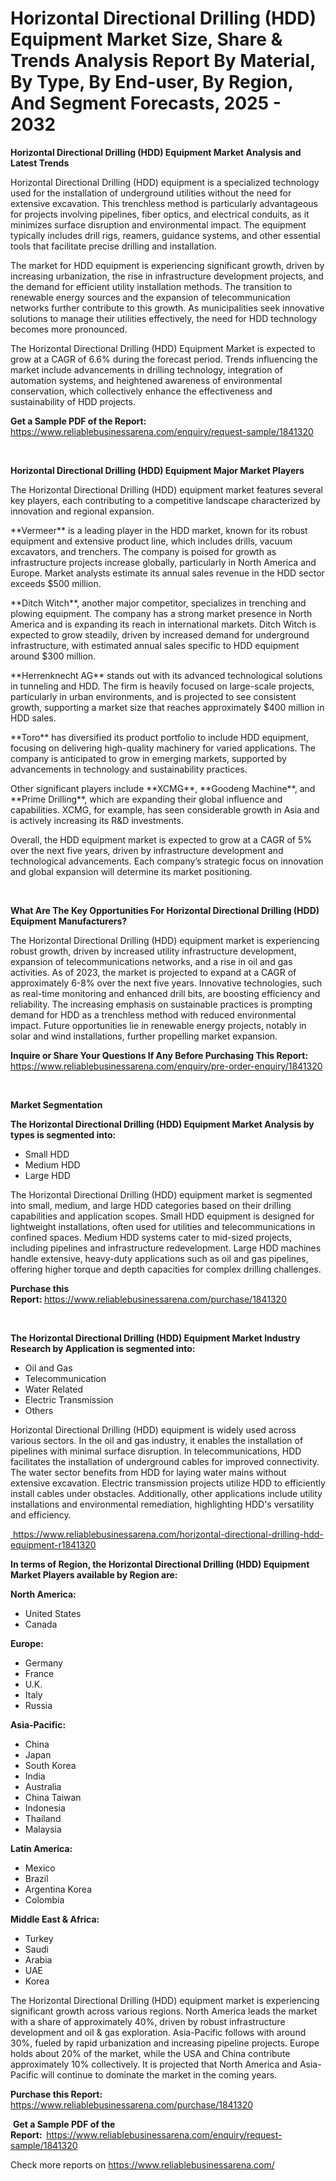<p><h1>Horizontal Directional Drilling (HDD) Equipment Market Size, Share & Trends Analysis Report By Material, By Type, By End-user, By Region, And Segment Forecasts, 2025 - 2032</h1></p><p><strong>Horizontal Directional Drilling (HDD) Equipment Market Analysis and Latest Trends</strong></p>
<p><p>Horizontal Directional Drilling (HDD) equipment is a specialized technology used for the installation of underground utilities without the need for extensive excavation. This trenchless method is particularly advantageous for projects involving pipelines, fiber optics, and electrical conduits, as it minimizes surface disruption and environmental impact. The equipment typically includes drill rigs, reamers, guidance systems, and other essential tools that facilitate precise drilling and installation.</p><p>The market for HDD equipment is experiencing significant growth, driven by increasing urbanization, the rise in infrastructure development projects, and the demand for efficient utility installation methods. The transition to renewable energy sources and the expansion of telecommunication networks further contribute to this growth. As municipalities seek innovative solutions to manage their utilities effectively, the need for HDD technology becomes more pronounced. </p><p>The Horizontal Directional Drilling (HDD) Equipment Market is expected to grow at a CAGR of 6.6% during the forecast period. Trends influencing the market include advancements in drilling technology, integration of automation systems, and heightened awareness of environmental conservation, which collectively enhance the effectiveness and sustainability of HDD projects.</p></p>
<p><strong>Get a Sample PDF of the Report:&nbsp;</strong> <a href="https://www.reliablebusinessarena.com/enquiry/request-sample/1841320?utm_campaign=2640&utm_medium=2&utm_source=Github&utm_content=ia&utm_term=28022025&utm_id=horizontal-directional-drilling-hdd-equipment">https://www.reliablebusinessarena.com/enquiry/request-sample/1841320</a></p>
<p>&nbsp;</p>
<p><strong>Horizontal Directional Drilling (HDD) Equipment Major Market Players</strong></p>
<p><p>The Horizontal Directional Drilling (HDD) equipment market features several key players, each contributing to a competitive landscape characterized by innovation and regional expansion.</p><p>**Vermeer** is a leading player in the HDD market, known for its robust equipment and extensive product line, which includes drills, vacuum excavators, and trenchers. The company is poised for growth as infrastructure projects increase globally, particularly in North America and Europe. Market analysts estimate its annual sales revenue in the HDD sector exceeds $500 million.</p><p>**Ditch Witch**, another major competitor, specializes in trenching and plowing equipment. The company has a strong market presence in North America and is expanding its reach in international markets. Ditch Witch is expected to grow steadily, driven by increased demand for underground infrastructure, with estimated annual sales specific to HDD equipment around $300 million.</p><p>**Herrenknecht AG** stands out with its advanced technological solutions in tunneling and HDD. The firm is heavily focused on large-scale projects, particularly in urban environments, and is projected to see consistent growth, supporting a market size that reaches approximately $400 million in HDD sales.</p><p>**Toro** has diversified its product portfolio to include HDD equipment, focusing on delivering high-quality machinery for varied applications. The company is anticipated to grow in emerging markets, supported by advancements in technology and sustainability practices.</p><p>Other significant players include **XCMG**, **Goodeng Machine**, and **Prime Drilling**, which are expanding their global influence and capabilities. XCMG, for example, has seen considerable growth in Asia and is actively increasing its R&D investments.</p><p>Overall, the HDD equipment market is expected to grow at a CAGR of 5% over the next five years, driven by infrastructure development and technological advancements. Each company’s strategic focus on innovation and global expansion will determine its market positioning.</p></p>
<p>&nbsp;</p>
<p><strong>What Are The Key Opportunities For Horizontal Directional Drilling (HDD) Equipment Manufacturers?</strong></p>
<p><p>The Horizontal Directional Drilling (HDD) equipment market is experiencing robust growth, driven by increased utility infrastructure development, expansion of telecommunications networks, and a rise in oil and gas activities. As of 2023, the market is projected to expand at a CAGR of approximately 6-8% over the next five years. Innovative technologies, such as real-time monitoring and enhanced drill bits, are boosting efficiency and reliability. The increasing emphasis on sustainable practices is prompting demand for HDD as a trenchless method with reduced environmental impact. Future opportunities lie in renewable energy projects, notably in solar and wind installations, further propelling market expansion.</p></p>
<p><strong>Inquire or Share Your Questions If Any Before Purchasing This Report:</strong> <a href="https://www.reliablebusinessarena.com/enquiry/pre-order-enquiry/1841320?utm_campaign=2640&utm_medium=2&utm_source=Github&utm_content=ia&utm_term=28022025&utm_id=horizontal-directional-drilling-hdd-equipment">https://www.reliablebusinessarena.com/enquiry/pre-order-enquiry/1841320</a></p>
<p>&nbsp;</p>
<p><strong>Market Segmentation</strong></p>
<p><strong>The Horizontal Directional Drilling (HDD) Equipment Market Analysis by types is segmented into:</strong></p>
<p><ul><li>Small HDD</li><li>Medium HDD</li><li>Large HDD</li></ul></p>
<p><p>The Horizontal Directional Drilling (HDD) equipment market is segmented into small, medium, and large HDD categories based on their drilling capabilities and application scopes. Small HDD equipment is designed for lightweight installations, often used for utilities and telecommunications in confined spaces. Medium HDD systems cater to mid-sized projects, including pipelines and infrastructure redevelopment. Large HDD machines handle extensive, heavy-duty applications such as oil and gas pipelines, offering higher torque and depth capacities for complex drilling challenges.</p></p>
<p><strong>Purchase this Report:&nbsp;</strong><a href="https://www.reliablebusinessarena.com/purchase/1841320?utm_campaign=2640&utm_medium=2&utm_source=Github&utm_content=ia&utm_term=28022025&utm_id=horizontal-directional-drilling-hdd-equipment">https://www.reliablebusinessarena.com/purchase/1841320</a></p>
<p>&nbsp;</p>
<p><strong>The Horizontal Directional Drilling (HDD) Equipment Market Industry Research by Application is segmented into:</strong></p>
<p><ul><li>Oil and Gas</li><li>Telecommunication</li><li>Water Related</li><li>Electric Transmission</li><li>Others</li></ul></p>
<p><p>Horizontal Directional Drilling (HDD) equipment is widely used across various sectors. In the oil and gas industry, it enables the installation of pipelines with minimal surface disruption. In telecommunications, HDD facilitates the installation of underground cables for improved connectivity. The water sector benefits from HDD for laying water mains without extensive excavation. Electric transmission projects utilize HDD to efficiently install cables under obstacles. Additionally, other applications include utility installations and environmental remediation, highlighting HDD's versatility and efficiency.</p></p>
<p><a href="https://www.reliablebusinessarena.com/horizontal-directional-drilling-hdd-equipment-r1841320?utm_campaign=2640&utm_medium=2&utm_source=Github&utm_content=ia&utm_term=28022025&utm_id=horizontal-directional-drilling-hdd-equipment">&nbsp;https://www.reliablebusinessarena.com/horizontal-directional-drilling-hdd-equipment-r1841320</a></p>
<p><strong>In terms of Region, the Horizontal Directional Drilling (HDD) Equipment Market Players available by Region are:</strong></p>
<p>
    <p> <strong> North America: </strong>
        <ul>
            <li>United States</li>
            <li>Canada</li>
        </ul>
        </p> 
    <p> <strong> Europe: </strong>
        <ul>
            <li>Germany</li>
            <li>France</li>
            <li>U.K.</li>
            <li>Italy</li>
            <li>Russia</li>
        </ul>
        </p> 
    <p> <strong> Asia-Pacific: </strong>
        <ul>
            <li>China</li>
            <li>Japan</li>
            <li>South Korea</li>
            <li>India</li>
            <li>Australia</li>
            <li>China Taiwan</li>
            <li>Indonesia</li>
            <li>Thailand</li>
            <li>Malaysia</li>
        </ul>
        </p> 
    <p> <strong> Latin America: </strong>
        <ul>
            <li>Mexico</li>
            <li>Brazil</li>
            <li>Argentina Korea</li>
            <li>Colombia</li>
        </ul>
        </p> 
    <p> <strong> Middle East & Africa: </strong>
        <ul>
            <li>Turkey</li>
            <li>Saudi</li>
            <li>Arabia</li>
            <li>UAE</li>
            <li>Korea</li>
        </ul>
    </p>
    </p>
<p><p>The Horizontal Directional Drilling (HDD) equipment market is experiencing significant growth across various regions. North America leads the market with a share of approximately 40%, driven by robust infrastructure development and oil & gas exploration. Asia-Pacific follows with around 30%, fueled by rapid urbanization and increasing pipeline projects. Europe holds about 20% of the market, while the USA and China contribute approximately 10% collectively. It is projected that North America and Asia-Pacific will continue to dominate the market in the coming years.</p></p>
<p><strong>Purchase this Report: </strong><a href="https://www.reliablebusinessarena.com/purchase/1841320?utm_campaign=2640&utm_medium=2&utm_source=Github&utm_content=ia&utm_term=28022025&utm_id=horizontal-directional-drilling-hdd-equipment">https://www.reliablebusinessarena.com/purchase/1841320</a></p>
<p>&nbsp;<strong>Get a Sample PDF of the Report:&nbsp;&nbsp;</strong><a href="https://www.reliablebusinessarena.com/enquiry/request-sample/1841320?utm_campaign=2640&utm_medium=2&utm_source=Github&utm_content=ia&utm_term=28022025&utm_id=horizontal-directional-drilling-hdd-equipment">https://www.reliablebusinessarena.com/enquiry/request-sample/1841320</a></p>
<p><strong></strong></p>
<p>Check more reports on <a href="https://www.reliablebusinessarena.com/?utm_campaign=2640&utm_medium=2&utm_source=Github&utm_content=ia&utm_term=28022025&utm_id=horizontal-directional-drilling-hdd-equipment">https://www.reliablebusinessarena.com/</a></p>